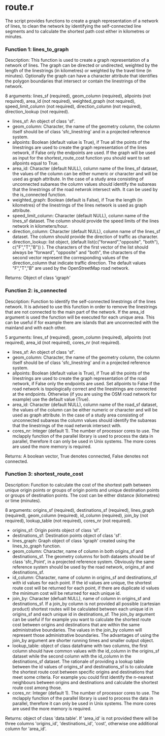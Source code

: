 # route.r

The script provides functions to create a graph representation of a network of lines, to clean the network by identifying the self-connected line segments and to calculate the shortest path cost either in kilometres or minutes.

### Function 1: lines_to_graph

Description: This function is used to create a graph representation of a network of lines. The graph can be directed or undirected, weighted by the length of the linestrings (in kilometres) or weighted by the travel time (in minutes). Optionally the graph can have a character attribute that identifies the polygon boundaries that intersect or contain the linestrings of the network.

8 arguments: lines_sf (required), geom_column (required), allpoints (not required), area_id (not required), weighted_graph (not required), speed_limit_column (not required), direction_column (not required), direction_lookup (not required).

- lines_sf: An object of class 'sf'.
- geom_column: Character, the name of the geometry column, the column itself should be of class 'sfc_linestring' and in a projected reference system.
- allpoints: Boolean (default value is True), if True all the points of the linestrings are used to create the graph representation of the lines network, if False only the endpoints are used. If the graph will be used as input for the shortest_route_cost function you should want to set allpoints equal to True.
- area_id: Character (default NULL), column name of the lines_sf dataset, the values of the column can be either numeric or character and will be used as graph attribute. In the case of a study area consisting of unconnected subareas the column values should identify the subareas that the linestrings of the road netwrok intersect with. It can be used by the is_connected function.
- weighted_graph: Boolean (default is False), if True the length (in kilometres) of the linestrings of the lines network is used as graph attribute.
- speed_limit_column: Character (default NULL), column name of the lines_sf dataset. The column should provide the speed limits of the lines network in kilometers/hour.
- direction_column: Character (default NULL), column name of the lines_sf dataset. The column should provide the direction of traffic as character.
- direction_lookup: list object, (default list(c("forward","opposite", "both"), c("F","T","B")) ). The characters of the first vector of the list should always be  "forward", "opposite" and "both", the characters of the second vector represent the corresponding values of the direction_column that indicate traffic direction. The default values "F","T","B" are used by the OpenStreetMap road network.

Returns: Object of class 'igraph'

### Function 2: is_connected

Description: Function to identify the self-connected linestrings of the lines network. It is advised to use this function in order to remove the linestrings that are not connected to the main part of the network. If the area_id argument is used the function will be executed for each unique area. This can be useful if for example there are islands that are unconnected with the mainland and with each other.

5 arguments: lines_sf (required), geom_column (required), allpoints (not required), area_id (not required), cores_nr (not required).

- lines_sf: An object of class 'sf'.
- geom_column: Character, the name of the geometry column, the column itself should be of class 'sfc_linestring' and in a projected reference system.
- allpoints: Boolean (default value is True), if True all the points of the linestrings are used to create the graph representation of the road network, if False only the endpoints are used. Set allpoints to False if the road network is topologically correct and the linestrings are connected at the endpoints. Otherwise (if you are using the OSM road network for example) use the default value (True).
- area_id: Character (default NULL), column name of the road_sf dataset, the values of the column can be either numeric or character and will be used as graph attribute. In the case of a study area consisting of unconnected subareas the column values should identify the subareas that the linestrings of the road netwrok intersect with.
- cores_nr: Integer (default 1). The number of processor cores to use. The mclapply function of the parallel library is used to process the data in parallel, therefore it can only be used in Unix systems. The more cores are used the more memory is required.

Returns: A boolean vector, True denotes connected, False denotes not connected.

### Function 3: shortest_route_cost

Description: Function to calculate the cost of the shortest path between unique origin points or groups of origin points and unique destination points or groups of destination points. The cost can be either distance (kilometres) or time (minutes).

8 arguments: origins_sf (required), destinations_sf (required), lines_graph (required), geom_column (required), id_column (required), join_by (not required), lookup_table (not required), cores_nr (not required).

- origins_sf: Origin points object of class 'sf'.
- destinations_sf: Destination points object of class 'sf'.
- lines_graph: Graph object of class 'igraph' created using the lines_to_graph function.
- geom_column: Character, name of column in both origins_sf and destinations_sf. The geometry columns for both datasets should be of class 'sfc_Point', in a projected reference system. Obviously the same reference system should be used by the road network, origins_sf and destinations_sf.
- id_column: Character, name of column in origins_sf and destinations_sf with id values for each point. If the id values are unique, the shortest route cost will be returned for each point, if there are duplicate id values the minimum cost will be returned for each unique id.
- join_by: Character (defualt NULL), name of column in origins_sf and destinations_sf. If a join_by column is not provided all possible (cartesian product) shortest routes will be calculated between each unique id in origins_sf and each unique id in destinations_sf. The join_by argument can be useful if for example you want to calculate the shortest route cost between origins and destinations that are within the same administrative boundaries. The values in the join_by column will represent those administrative boundaries. The advantages of using the join_by argument are shorter running times and smaller output object.
- lookup_table: object of class dataframe with two columns, the first column should have common values with the id_column in the origins_sf dataset while the second column with the id_column in the destinations_sf dataset. The rationale of providing a lookup table between the id values of origins_sf and destinations_sf is to calculate the shortest route cost between specific origins and destinations that meet some criteria. For example you could first identify the n-nearest neighbours between origins and destinations and calculate the shortest route cost among those.
- cores_nr: Integer (default 1). The number of processor cores to use. The mclapply function of the parallel library is used to process the data in parallel, therefore it can only be used in Unix systems. The more cores are used the more memory is required.

Returns: object of class 'data.table'. If 'area_id' is not provided there will be three columns 'origins_id', 'destinations_id', 'cost', otherwise one additional column for 'area_id'.

